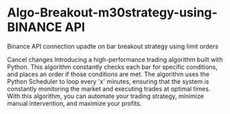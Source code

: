 # Algo-Breakout-m30strategy-using-BINANCE API
Binance API connection upadte on bar breakout strategy using limit orders

Cancel changes
Introducing a high-performance trading algorithm built with Python. This algorithm constantly checks each bar for specific conditions, and places an order if those conditions are met. The algorithm uses the Python Scheduler to loop every 'x' minutes, ensuring that the system is constantly monitoring the market and executing trades at optimal times. With this algorithm, you can automate your trading strategy, minimize manual intervention, and maximize your profits.
